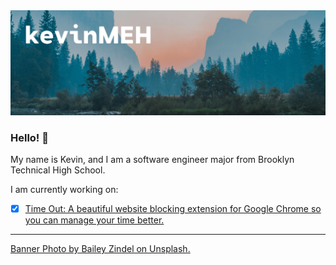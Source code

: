 <img src = "Banner.png" width = "800" height = "auto">

### Hello! 👋

My name is Kevin, and I am a software engineer major from Brooklyn Technical High School.

I am currently working on:

- [X] [Time Out: A beautiful website blocking extension for Google Chrome so you can manage your time better.](https://github.com/kevinMEH/time-out)
___

[Banner Photo by Bailey Zindel on Unsplash.](https://unsplash.com/photos/NRQV-hBF10M)

